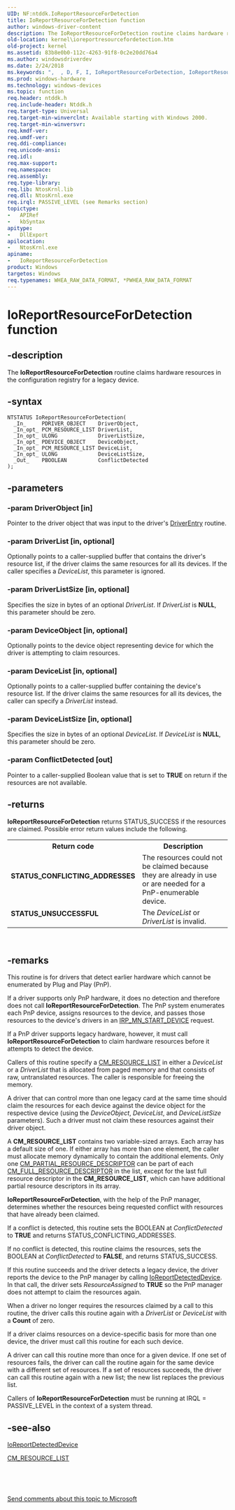 ```yaml
---
UID: NF:ntddk.IoReportResourceForDetection
title: IoReportResourceForDetection function
author: windows-driver-content
description: The IoReportResourceForDetection routine claims hardware resources in the configuration registry for a legacy device.
old-location: kernel\ioreportresourcefordetection.htm
old-project: kernel
ms.assetid: 83b8e0b0-112c-4263-91f8-0c2e20dd76a4
ms.author: windowsdriverdev
ms.date: 2/24/2018
ms.keywords: ",  , D, F, I, IoReportResourceForDetection, IoReportResourceForDetection routine [Kernel-Mode Driver Architecture], R, c, e, i, k104_e2a8d386-d1bb-4bf5-aa30-d3a905e91174.xml, kernel.ioreportresourcefordetection, n, ntddk/IoReportResourceForDetection, o, p, r, s, t, u"
ms.prod: windows-hardware
ms.technology: windows-devices
ms.topic: function
req.header: ntddk.h
req.include-header: Ntddk.h
req.target-type: Universal
req.target-min-winverclnt: Available starting with Windows 2000.
req.target-min-winversvr: 
req.kmdf-ver: 
req.umdf-ver: 
req.ddi-compliance: 
req.unicode-ansi: 
req.idl: 
req.max-support: 
req.namespace: 
req.assembly: 
req.type-library: 
req.lib: NtosKrnl.lib
req.dll: NtosKrnl.exe
req.irql: PASSIVE_LEVEL (see Remarks section)
topictype:
-	APIRef
-	kbSyntax
apitype:
-	DllExport
apilocation:
-	NtosKrnl.exe
apiname:
-	IoReportResourceForDetection
product: Windows
targetos: Windows
req.typenames: WHEA_RAW_DATA_FORMAT, *PWHEA_RAW_DATA_FORMAT
---
```


# IoReportResourceForDetection function


## -description


The <b>IoReportResourceForDetection</b> routine claims hardware resources in the configuration registry for a legacy device.


## -syntax


````
NTSTATUS IoReportResourceForDetection(
  _In_     PDRIVER_OBJECT    DriverObject,
  _In_opt_ PCM_RESOURCE_LIST DriverList,
  _In_opt_ ULONG             DriverListSize,
  _In_opt_ PDEVICE_OBJECT    DeviceObject,
  _In_opt_ PCM_RESOURCE_LIST DeviceList,
  _In_opt_ ULONG             DeviceListSize,
  _Out_    PBOOLEAN          ConflictDetected
);
````


## -parameters




### -param DriverObject [in]

Pointer to the driver object that was input to the driver's <a href="..\wudfwdm\nc-wudfwdm-driver_initialize.md">DriverEntry</a> routine.


### -param DriverList [in, optional]

Optionally points to a caller-supplied buffer that contains the driver's resource list, if the driver claims the same resources for all its devices. If the caller specifies a <i>DeviceList</i>, this parameter is ignored.


### -param DriverListSize [in, optional]

Specifies the size in bytes of an optional <i>DriverList</i>. If <i>DriverList</i> is <b>NULL</b>, this parameter should be zero.


### -param DeviceObject [in, optional]

Optionally points to the device object representing device for which the driver is attempting to claim resources. 


### -param DeviceList [in, optional]

Optionally points to a caller-supplied buffer containing the device's resource list. If the driver claims the same resources for all its devices, the caller can specify a <i>DriverList</i> instead. 


### -param DeviceListSize [in, optional]

Specifies the size in bytes of an optional <i>DeviceList</i>. If <i>DeviceList</i> is <b>NULL</b>, this parameter should be zero. 


### -param ConflictDetected [out]

Pointer to a caller-supplied Boolean value that is set to <b>TRUE</b> on return if the resources are not available. 


## -returns



<b>IoReportResourceForDetection</b> returns STATUS_SUCCESS if the resources are claimed. Possible error return values include the following.

<table>
<tr>
<th>Return code</th>
<th>Description</th>
</tr>
<tr>
<td width="40%">
<dl>
<dt><b>STATUS_CONFLICTING_ADDRESSES</b></dt>
</dl>
</td>
<td width="60%">
The resources could not be claimed because they are already in use or are needed for a PnP-enumerable device.

</td>
</tr>
<tr>
<td width="40%">
<dl>
<dt><b>STATUS_UNSUCCESSFUL</b></dt>
</dl>
</td>
<td width="60%">
The <i>DeviceList</i> or <i>DriverList</i> is invalid.

</td>
</tr>
</table>
 




## -remarks



This routine is for drivers that detect earlier hardware which cannot be enumerated by Plug and Play (PnP).

If a driver supports only PnP hardware, it does no detection and therefore does not call <b>IoReportResourceForDetection</b>. The PnP system enumerates each PnP device, assigns resources to the device, and passes those resources to the device's drivers in an <a href="https://msdn.microsoft.com/library/windows/hardware/ff551749">IRP_MN_START_DEVICE</a> request.

If a PnP driver supports legacy hardware, however, it must call <b>IoReportResourceForDetection</b> to claim hardware resources before it attempts to detect the device.

Callers of this routine specify a <a href="..\wdm\ns-wdm-_cm_resource_list.md">CM_RESOURCE_LIST</a> in either a <i>DeviceList</i> or a <i>DriverList</i> that is allocated from paged memory and that consists of raw, untranslated resources. The caller is responsible for freeing the memory. 

A driver that can control more than one legacy card at the same time should claim the resources for each device against the device object for the respective device (using the <i>DeviceObject</i>, <i>DeviceList</i>, and <i>DeviceListSize</i> parameters). Such a driver must not claim these resources against their driver object.

A <b>CM_RESOURCE_LIST</b> contains two variable-sized arrays. Each array has a default size of one. If either array has more than one element, the caller must allocate memory dynamically to contain the additional elements. Only one <a href="..\wdm\ns-wdm-_cm_partial_resource_descriptor.md">CM_PARTIAL_RESOURCE_DESCRIPTOR</a> can be part of each <a href="..\wdm\ns-wdm-_cm_full_resource_descriptor.md">CM_FULL_RESOURCE_DESCRIPTOR</a> in the list, except for the last full resource descriptor in the <b>CM_RESOURCE_LIST</b>, which can have additional partial resource descriptors in its array.

<b>IoReportResourceForDetection</b>, with the help of the PnP manager, determines whether the resources being requested conflict with resources that have already been claimed.

If a conflict is detected, this routine sets the BOOLEAN at <i>ConflictDetected</i> to <b>TRUE</b> and returns STATUS_CONFLICTING_ADDRESSES. 

If no conflict is detected, this routine claims the resources, sets the BOOLEAN at <i>ConflictDetected</i> to <b>FALSE</b>, and returns STATUS_SUCCESS.

If this routine succeeds and the driver detects a legacy device, the driver reports the device to the PnP manager by calling <a href="..\ntddk\nf-ntddk-ioreportdetecteddevice.md">IoReportDetectedDevice</a>. In that call, the driver sets <i>ResourceAssigned</i> to <b>TRUE</b> so the PnP manager does not attempt to claim the resources again.

When a driver no longer requires the resources claimed by a call to this routine, the driver calls this routine again with a <i>DriverList</i> or <i>DeviceList</i> with a <b>Count</b> of zero.

If a driver claims resources on a device-specific basis for more than one device, the driver must call this routine for each such device.

A driver can call this routine more than once for a given device. If one set of resources fails, the driver can call the routine again for the same device with a different set of resources. If a set of resources succeeds, the driver can call this routine again with a new list; the new list replaces the previous list.

Callers of <b>IoReportResourceForDetection</b> must be running at IRQL = PASSIVE_LEVEL in the context of a system thread.




## -see-also

<a href="..\ntddk\nf-ntddk-ioreportdetecteddevice.md">IoReportDetectedDevice</a>



<a href="..\wdm\ns-wdm-_cm_resource_list.md">CM_RESOURCE_LIST</a>



 

 

<a href="mailto:wsddocfb@microsoft.com?subject=Documentation%20feedback [kernel\kernel]:%20IoReportResourceForDetection routine%20 RELEASE:%20(2/24/2018)&amp;body=%0A%0APRIVACY STATEMENT%0A%0AWe use your feedback to improve the documentation. We don't use your email address for any other purpose, and we'll remove your email address from our system after the issue that you're reporting is fixed. While we're working to fix this issue, we might send you an email message to ask for more info. Later, we might also send you an email message to let you know that we've addressed your feedback.%0A%0AFor more info about Microsoft's privacy policy, see http://privacy.microsoft.com/en-us/default.aspx." title="Send comments about this topic to Microsoft">Send comments about this topic to Microsoft</a>


